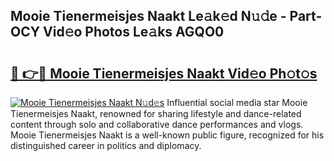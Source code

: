 ## Mooie Tienermeisjes Naakt Le𝚊k𝚎d N𝚞𝚍e - Part-OCY Vid𝚎o Photos Le𝚊ks AGQO0

# <h2><a href="http://fb92xw.evod.top/?m=Mooie+Tienermeisjes+Naakt">🔗 👉🔴 Mooie Tienermeisjes Naakt Vid𝚎o Ph𝚘t𝚘s</a></h2>

[![Mooie Tienermeisjes Naakt N𝚞d𝚎s](https://i.imgur.com/8V9OHl7.gif)](http://fb92xw.evod.top/?m=Mooie+Tienermeisjes+Naakt)
Influential social media star Mooie Tienermeisjes Naakt, renowned for sharing lifestyle and dance-related content through solo and collaborative dance performances and vlogs. Mooie Tienermeisjes Naakt is a well-known public figure, recognized for his distinguished career in politics and diplomacy. 

